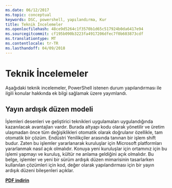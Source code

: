 ```yaml
---
ms.date: 06/12/2017
ms.topic: conceptual
keywords: DSC, powershell, yapılandırma, Kur
title: Teknik İncelemeler
ms.openlocfilehash: 48ce9d5264c1f3570b1d65c517924b0da6417e94
ms.sourcegitcommit: cf195b090b3223fa4917206dfec7f0b603873cdf
ms.translationtype: MT
ms.contentlocale: tr-TR
ms.lasthandoff: 04/09/2018
---
```

# <a name="whitepapers"></a>Teknik İncelemeler

Aşağıdaki teknik incelemeler, PowerShell istenen durum yapılandırması ile ilgili konular hakkında ek bilgi sağlamak üzere yayımlandı.

## <a name="the-release-pipeline-model"></a>Yayın ardışık düzen modeli
İşlemleri desenleri ve geliştirici teknikleri uygulamaları uygulandığında kazanılacak avantajları vardır. Burada altyapı kodu olarak yönetilir ve üretim ulaşmadan önce tüm değişiklikleri otomatik olarak doğrulanır özellikle, tam otomatik bir çözüm. Endüstri Yenilikçiler arasında tanınan bir işlem shift budur. Zaten bu işlemler yararlanarak kuruluşlar için Microsoft platformları yararlanmak nasıl açık olmalıdır. Konuya yeni kuruluşlar için ortamınız için bu işlemi yapmayı ve kuruluş, kültür ne anlama geldiğini açık olmalıdır. Bu belge, işlemler ve yeni bir sürüm ardışık düzen mimarisinin tasarlarken kullanılan çözümleri için kod, değer olarak yapılandırması için bir yayın ardışık düzeni bileşenleri açıklar.

**[PDF indirin](http://aka.ms/thereleasepipelinemodelpdf)**